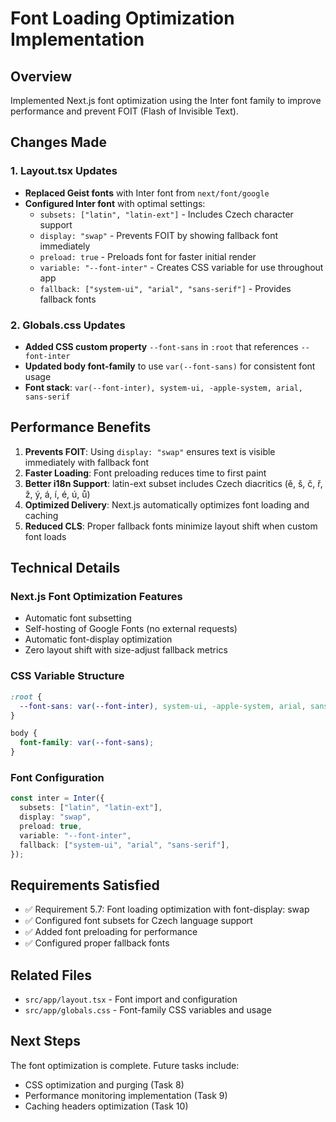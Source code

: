 # Font Loading Optimization Implementation

## Overview
Implemented Next.js font optimization using the Inter font family to improve performance and prevent FOIT (Flash of Invisible Text).

## Changes Made

### 1. Layout.tsx Updates
- **Replaced Geist fonts** with Inter font from `next/font/google`
- **Configured Inter font** with optimal settings:
  - `subsets: ["latin", "latin-ext"]` - Includes Czech character support
  - `display: "swap"` - Prevents FOIT by showing fallback font immediately
  - `preload: true` - Preloads font for faster initial render
  - `variable: "--font-inter"` - Creates CSS variable for use throughout app
  - `fallback: ["system-ui", "arial", "sans-serif"]` - Provides fallback fonts

### 2. Globals.css Updates
- **Added CSS custom property** `--font-sans` in `:root` that references `--font-inter`
- **Updated body font-family** to use `var(--font-sans)` for consistent font usage
- **Font stack**: `var(--font-inter), system-ui, -apple-system, arial, sans-serif`

## Performance Benefits

1. **Prevents FOIT**: Using `display: "swap"` ensures text is visible immediately with fallback font
2. **Faster Loading**: Font preloading reduces time to first paint
3. **Better i18n Support**: latin-ext subset includes Czech diacritics (ě, š, č, ř, ž, ý, á, í, é, ú, ů)
4. **Optimized Delivery**: Next.js automatically optimizes font loading and caching
5. **Reduced CLS**: Proper fallback fonts minimize layout shift when custom font loads

## Technical Details

### Next.js Font Optimization Features
- Automatic font subsetting
- Self-hosting of Google Fonts (no external requests)
- Automatic font-display optimization
- Zero layout shift with size-adjust fallback metrics

### CSS Variable Structure
```css
:root {
  --font-sans: var(--font-inter), system-ui, -apple-system, arial, sans-serif;
}

body {
  font-family: var(--font-sans);
}
```

### Font Configuration
```typescript
const inter = Inter({
  subsets: ["latin", "latin-ext"],
  display: "swap",
  preload: true,
  variable: "--font-inter",
  fallback: ["system-ui", "arial", "sans-serif"],
});
```

## Requirements Satisfied
- ✅ Requirement 5.7: Font loading optimization with font-display: swap
- ✅ Configured font subsets for Czech language support
- ✅ Added font preloading for performance
- ✅ Configured proper fallback fonts

## Related Files
- `src/app/layout.tsx` - Font import and configuration
- `src/app/globals.css` - Font-family CSS variables and usage

## Next Steps
The font optimization is complete. Future tasks include:
- CSS optimization and purging (Task 8)
- Performance monitoring implementation (Task 9)
- Caching headers optimization (Task 10)
